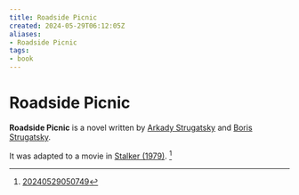 ```yaml
---
title: Roadside Picnic
created: 2024-05-29T06:12:05Z
aliases:
- Roadside Picnic
tags:
- book
---
```


# Roadside Picnic

**Roadside Picnic** is a novel written by [Arkady Strugatsky](../notes/arkady-strugatsky.md) and [Boris Strugatsky](../notes/boris-strugatsky.md).

It was adapted to a movie in [Stalker (1979)](stalker.md). [^1]

[^1]: [20240529050749](../entries/20240529050749.md)
